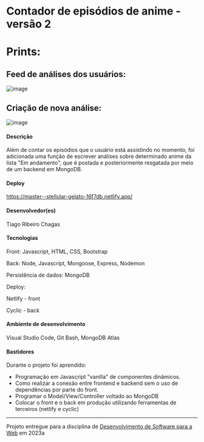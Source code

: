 # Contador de episódios de anime - versão 2

# Prints:

## Feed de análises dos usuários:
![image](https://github.com/trchagas/t3-sistemasweb/assets/49379007/f505a081-1d53-4902-93f5-11a25458947d)

## Criação de nova análise:
![image](https://github.com/trchagas/t3-sistemasweb/assets/49379007/240de5e7-8f0a-422d-99af-fba0e714991f)


#### Descrição

Além de contar os episódios que o usuário está assistindo no momento, foi adicionada uma função de escrever análises sobre determinado anime da lista "Em andamento", que é postada e posteriormente resgatada por meio de um backend em MongoDB.

#### Deploy

https://master--stellular-gelato-16f7db.netlify.app/


#### Desenvolvedor(es)
Tiago Ribeiro Chagas


#### Tecnologias

Front:
Javascript, HTML, CSS, Bootstrap

Back:
Node, Javascript,  Mongoose, Express, Nodemon

Persistência de dados:
MongoDB

Deploy:

Netlify - front

Cyclic - back

#### Ambiente de desenvolvimento

Visual Studio Code, Git Bash, MongoDB Atlas

#### Bastidores

Durante o projeto foi aprendido:
  - Programação em Javascript "vanilla" de componentes dinâmicos.
  - Como realizar a conexão entre frontend e backend sem o uso de dependências por parte do front.
  - Programar o Model/View/Controller voltado ao MongoDB
  - Colocar o front e o back em produção utilizando ferramentas de terceiros (netlify e cyclic)

---
Projeto entregue para a disciplina de [Desenvolvimento de Software para a Web](http://github.com/andreainfufsm/elc1090-2023a) em 2023a
